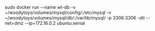 sudo docker run --name wt-db -v ~/woodytoys/volumes/mysql/config/:/etc/mysql -v ~/woodytoys/volumes/mysql/db/:/var/lib/mysql/ -p 3306:3306 -dti --net=dmz --ip=172.16.0.2 ubuntu:xenial